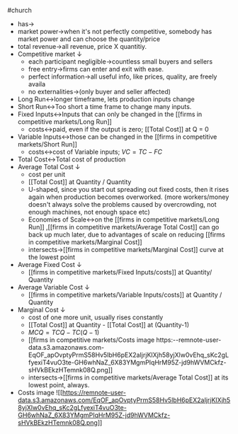 #church
- has→ 
- market power→when it's not perfectly competitive, somebody has market power and can choose the quantity/price
- total revenue→all revenue, price X quantitiy.
- Competitive market ↓ 
    - each participant negligible→countless small buyers and sellers
    - free entry→firms can enter and exit with ease.
    - perfect information→all useful info, like prices, quality, are freely availa
    - no externalities→(only buyer and seller affected)
- Long Run↔longer timeframe, lets production inputs change
- Short Run↔Too short a time frame to change many inputs.
- Fixed Inputs↔Inputs that can only be changed in the [[firms in competitive markets/Long Run]] 
    - costs↔paid, even if the output is zero; [[Total Cost]] at Q = 0
- Variable Inputs↔those can be changed in the [[firms in competitive markets/Short Run]]  
    - costs↔cost of Variable inputs; $VC = TC - FC$ 
- Total Cost↔Total cost of production
- Average Total Cost ↓ 
    - cost per unit
    - [[Total Cost]] at Quantity / Quantity
    - U-shaped, since you start out spreading out fixed costs, then it rises again when production becomes overworked. (more workers/money doesn't always solve the problems caused by overcrowding, not enough machines, not enough space etc)
    - Economies of Scale↔on the [[firms in competitive markets/Long Run]] ,[[firms in competitive markets/Average Total Cost]]  can go back up much later, due to advantages of scale on reducing [[firms in competitive markets/Marginal Cost]]  
    - intersects→[[firms in competitive markets/Marginal Cost]] curve at the lowest point 
- Average Fixed Cost ↓ 
    - [[firms in competitive markets/Fixed Inputs/costs]]  at Quantity/ Quantity
- Average Variable Cost ↓ 
    - [[firms in competitive markets/Variable Inputs/costs]] at Quantity / Quantity
- Marginal Cost ↓ 
    - cost of one more unit, usually rises constantly
    - [[Total Cost]] at Quantity - [[Total Cost]] at (Quantity-1)
    - $MCQ = TCQ-TC(Q-1)$
    - [[firms in competitive markets/Costs image https:--remnote-user-data.s3.amazonaws.com-EqOF_apOvptyPrmS58Hv5lbH6pEX2aIjrjKIXjh58yjXlw0vEhq_sKc2gLfyexiT4vuO3te-GH6whNaZ_6X83YMgmPIqHrM95Z-jd9hWVMCkfz-sHVkBEkzHTemnk08Q.png]]
    - intersects→[[firms in competitive markets/Average Total Cost]]  at its lowest point, always.
- Costs image ![[https://remnote-user-data.s3.amazonaws.com/EqOF_apOvptyPrmS58Hv5lbH6pEX2aIjrjKIXjh58yjXlw0vEhq_sKc2gLfyexiT4vuO3te-GH6whNaZ_6X83YMgmPIqHrM95Z-jd9hWVMCkfz-sHVkBEkzHTemnk08Q.png]]
